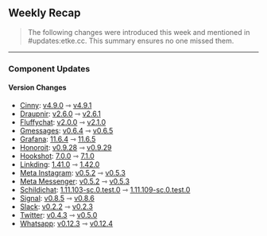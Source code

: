 ## Weekly Recap

> The following changes were introduced this week and mentioned in #updates:etke.cc. This summary ensures no one missed them.

---

### Component Updates

#### Version Changes

* [Cinny](https://github.com/ajbura/cinny): [v4.9.0](https://github.com/ajbura/cinny/releases/tag/v4.9.0) ⇾ [v4.9.1](https://github.com/ajbura/cinny/releases/tag/v4.9.1)
* [Draupnir](https://github.com/the-draupnir-project/Draupnir): [v2.6.0](https://github.com/the-draupnir-project/Draupnir/releases/tag/v2.6.0) ⇾ [v2.6.1](https://github.com/the-draupnir-project/Draupnir/releases/tag/v2.6.1)
* [Fluffychat](https://github.com/krille-chan/fluffychat): [v2.0.0](https://github.com/krille-chan/fluffychat/releases/tag/v2.0.0) ⇾ [v2.1.0](https://github.com/krille-chan/fluffychat/releases/tag/v2.1.0)
* [Gmessages](https://github.com/mautrix/gmessages): [v0.6.4](https://github.com/mautrix/gmessages/releases/tag/v0.6.4) ⇾ [v0.6.5](https://github.com/mautrix/gmessages/releases/tag/v0.6.5)
* [Grafana](https://github.com/grafana/grafana): [11.6.4](https://github.com/grafana/grafana/releases/tag/v11.6.4) ⇾ [11.6.5](https://github.com/grafana/grafana/releases/tag/v11.6.5)
* [Honoroit](https://github.com/etkecc/honoroit): [v0.9.28](https://github.com/etkecc/honoroit/releases/tag/v0.9.28) ⇾ [v0.9.29](https://github.com/etkecc/honoroit/releases/tag/v0.9.29)
* [Hookshot](https://github.com/matrix-org/matrix-hookshot): [7.0.0](https://github.com/matrix-org/matrix-hookshot/releases/tag/7.0.0) ⇾ [7.1.0](https://github.com/matrix-org/matrix-hookshot/releases/tag/7.1.0)
* [Linkding](https://github.com/sissbruecker/linkding): [1.41.0](https://github.com/sissbruecker/linkding/releases/tag/v1.41.0) ⇾ [1.42.0](https://github.com/sissbruecker/linkding/releases/tag/v1.42.0)
* [Meta Instagram](https://github.com/mautrix/meta): [v0.5.2](https://github.com/mautrix/meta/releases/tag/v0.5.2) ⇾ [v0.5.3](https://github.com/mautrix/meta/releases/tag/v0.5.3)
* [Meta Messenger](https://github.com/mautrix/meta): [v0.5.2](https://github.com/mautrix/meta/releases/tag/v0.5.2) ⇾ [v0.5.3](https://github.com/mautrix/meta/releases/tag/v0.5.3)
* [Schildichat](https://github.com/SchildiChat/schildichat-desktop): [1.11.103-sc.0.test.0](https://github.com/SchildiChat/schildichat-desktop/releases/tag/v1.11.103-sc.0.test.0) ⇾ [1.11.109-sc.0.test.0](https://github.com/SchildiChat/schildichat-desktop/releases/tag/v1.11.109-sc.0.test.0)
* [Signal](https://github.com/mautrix/signal): [v0.8.5](https://github.com/mautrix/signal/releases/tag/v0.8.5) ⇾ [v0.8.6](https://github.com/mautrix/signal/releases/tag/v0.8.6)
* [Slack](https://github.com/mautrix/slack): [v0.2.2](https://github.com/mautrix/slack/releases/tag/v0.2.2) ⇾ [v0.2.3](https://github.com/mautrix/slack/releases/tag/v0.2.3)
* [Twitter](https://github.com/mautrix/twitter): [v0.4.3](https://github.com/mautrix/twitter/releases/tag/v0.4.3) ⇾ [v0.5.0](https://github.com/mautrix/twitter/releases/tag/v0.5.0)
* [Whatsapp](https://github.com/mautrix/whatsapp): [v0.12.3](https://github.com/mautrix/whatsapp/releases/tag/v0.12.3) ⇾ [v0.12.4](https://github.com/mautrix/whatsapp/releases/tag/v0.12.4)
